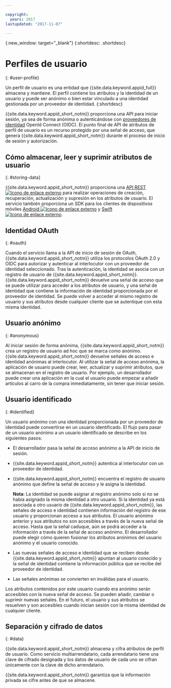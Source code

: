 ```yaml
---

copyright:
  years: 2017
lastupdated: "2017-11-07"

---
```


{:new_window: target="_blank"}
{:shortdesc: .shortdesc}


# Perfiles de usuario
{: #user-profile}

Un perfil de usuario es una entidad que {{site.data.keyword.appid_full}} almacena y mantiene. El perfil contiene los atributos y la identidad de un usuario y puede ser anónimo o bien estar vinculado a una identidad gestionada por un proveedor de identidad.
{:shortdesc}

{{site.data.keyword.appid_short_notm}} proporciona una API para iniciar sesión, ya sea de forma anónima o autenticándose con [proveedores de identidad](/docs/services/appid/identity-providers.html#setting-up-idp) OpenId Connect (OIDC). El punto final de API de atributos de perfil de usuario es un recurso protegido por una señal de acceso, que genera {{site.data.keyword.appid_short_notm}} durante el proceso de inicio de sesión y autorización.


## Cómo almacenar, leer y suprimir atributos de usuario
{: #storing-data}

{{site.data.keyword.appid_short_notm}} proporciona una <a href="https://appid-profiles.ng.bluemix.net/swagger-ui/index.html#/Attributes" target="_blank">API REST <img src="../../icons/launch-glyph.svg" alt="Icono de enlace externo"></a> para realizar operaciones de creación, recuperación, actualización y supresión en los atributos de usuario. El servicio también proporciona un SDK para los clientes de dispositivos móviles <a href="https://github.com/ibm-cloud-security/appid-clientsdk-android" target="_blank">Android <img src="../../icons/launch-glyph.svg" alt="Icono de enlace externo"></a> y <a href="https://github.com/ibm-cloud-security/appid-clientsdk-swift" target="_blank">Swift <img src="../../icons/launch-glyph.svg" alt="Icono de enlace externo"></a>.


## Identidad OAuth
{: #oauth}

Cuando el servicio llama a la API de inicio de sesión de OAuth, {{site.data.keyword.appid_short_notm}} utiliza los protocolos OAuth 2.0 y OIDC para autorizar y autenticar al interlocutor con un proveedor de identidad seleccionado. Tras la autenticación, la identidad se asocia con un registro de usuario de {{site.data.keyword.appid_short_notm}}. {{site.data.keyword.appid_short_notm}} devuelve una señal de acceso que se puede utilizar para acceder a los atributos de usuario, y una señal de identidad que contiene la información de identidad proporcionada por el proveedor de identidad. Se puede volver a acceder al mismo registro de usuario y sus atributos desde cualquier cliente que se autentique con esta misma identidad.


## Usuario anónimo
{: #anonymous}

Al iniciar sesión de forma anónima, {{site.data.keyword.appid_short_notm}} crea un registro de usuario ad hoc que se marca como anónimo. {{site.data.keyword.appid_short_notm}} devuelve señales de acceso e identidad anónimas al interlocutor. Al utilizar la señal de acceso anónima, la aplicación de usuario puede crear, leer, actualizar y suprimir atributos, que se almacenan en el registro de usuario. Por ejemplo, un desarrollador puede crear una aplicación en la cual el usuario puede empezar a añadir artículos al carro de la compra inmediatamente, sin tener que iniciar sesión.


## Usuario identificado
{: #identified}

Un usuario anónimo con una identidad proporcionada por un proveedor de identidad puede convertirse en un usuario identificado. El flujo para pasar de un usuario anónimo a un usuario identificado se describe en los siguientes pasos:

* El desarrollador pasa la señal de acceso anónimo a la API de inicio de sesión.
* {{site.data.keyword.appid_short_notm}} autentica al interlocutor con un proveedor de identidad.
* {{site.data.keyword.appid_short_notm}} encuentra el registro de usuario anónimo que define la señal de acceso y le asigna la identidad.

    **Nota**: La identidad se puede asignar al registro anónimo solo si no se había asignado la misma identidad a otro usuario. Si la identidad ya está asociada a otro usuario de {{site.data.keyword.appid_short_notm}}, las señales de acceso e identidad contienen información del registro de ese usuario y proporcionan acceso a sus atributos. El usuario anónimo anterior y sus atributos no son accesibles a través de la nueva señal de acceso. Hasta que la señal caduque, aún se podrá acceder a la información a través de la señal de acceso anónimo. El desarrollador puede elegir cómo quieren fusionar los atributos anónimos del usuario anónimo y el usuario conocido.

* Las nuevas señales de acceso e identidad que se reciben desde {{site.data.keyword.appid_short_notm}} apuntan al usuario conocido y la señal de identidad contiene la información pública que se recibe del proveedor de identidad.
* Las señales anónimas se convierten en inválidas para el usuario.

Los atributos contenidos por este usuario cuando era anónimo serán accesibles con la nueva señal de acceso. Se pueden añadir, cambiar o suprimir nuevas señales. En el futuro, el usuario y sus atributos se resuelven y son accesibles cuando inician sesión con la misma identidad de cualquier cliente.


## Separación y cifrado de datos
{: #data}

{{site.data.keyword.appid_short_notm}} almacena y cifra atributos de perfil de usuario. Como servicio multiarrendatario, cada arrendatario tiene una clave de cifrado designada y los datos de usuario de cada uno se cifran únicamente con la clave de dicho arrendatario.

{{site.data.keyword.appid_short_notm}} garantiza que la información privada se cifre antes de que se almacene.
